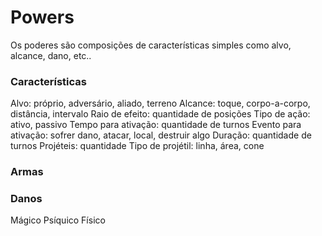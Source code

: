 
# Powers


Os poderes são composições de características simples como alvo, alcance, dano, etc..

### Características

Alvo: próprio, adversário, aliado, terreno
Alcance: toque, corpo-a-corpo, distância, intervalo
Raio de efeito: quantidade de posições
Tipo de ação: ativo, passivo
Tempo para ativação: quantidade de turnos
Evento para ativação: sofrer dano, atacar, local, destruir algo
Duração: quantidade de turnos
Projéteis: quantidade
Tipo de projétil: linha, área, cone


### Armas


### Danos

Mágico
Psíquico
Físico
